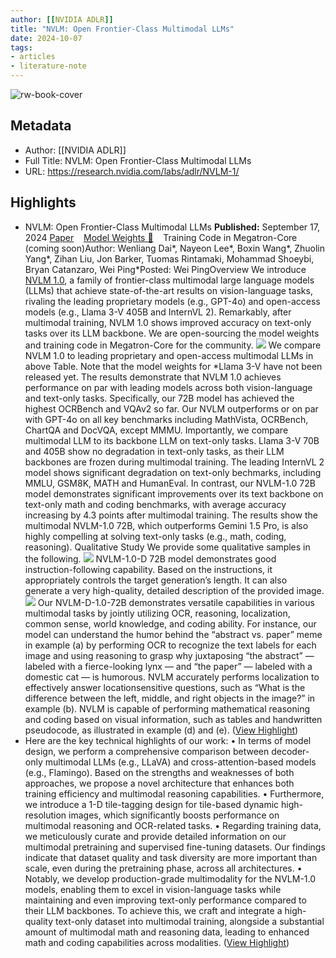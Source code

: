 ```yaml
---
author: [[NVIDIA ADLR]]
title: "NVLM: Open Frontier-Class Multimodal LLMs"
date: 2024-10-07
tags: 
- articles
- literature-note
---
```

![rw-book-cover](https://readwise-assets.s3.amazonaws.com/static/images/article4.6bc1851654a0.png)

## Metadata
- Author: [[NVIDIA ADLR]]
- Full Title: NVLM: Open Frontier-Class Multimodal LLMs
- URL: https://research.nvidia.com/labs/adlr/NVLM-1/

## Highlights
- NVLM: Open Frontier-Class Multimodal LLMs
  **Published:** September 17, 2024
  [Paper](https://arxiv.org/abs/2409.11402)    [Model Weights 🤗](https://huggingface.co/nvidia/NVLM-D-72B)    Training Code in Megatron-Core (coming soon)Author: Wenliang Dai*, Nayeon Lee*, Boxin Wang*, Zhuolin Yang*, Zihan Liu, Jon Barker, Tuomas Rintamaki, Mohammad Shoeybi, Bryan Catanzaro, Wei Ping*Posted: Wei PingOverview
  We introduce [NVLM 1.0](https://arxiv.org/abs/2409.11402), a family of frontier-class multimodal large language models (LLMs) that achieve state-of-the-art results on vision-language tasks, rivaling the leading proprietary models (e.g., GPT-4o) and open-access models (e.g., Llama 3-V 405B and InternVL 2). Remarkably, after multimodal training, NVLM 1.0 shows improved accuracy on text-only tasks over its LLM backbone. We are open-sourcing the model weights and training code in Megatron-Core for the community.
  ![](https://research.nvidia.com/labs/adlr/NVLM-1/images/nvlm-1/overview-v7.png)
  We compare NVLM 1.0 to leading proprietary and open-access multimodal LLMs in above Table. Note that the model weights for *Llama 3-V have not been released yet. The results demonstrate that NVLM 1.0 achieves performance on par with leading models across both vision-language and text-only tasks. Specifically, our 72B model has achieved the highest OCRBench and VQAv2 so far. Our NVLM outperforms or on par with GPT-4o on all key benchmarks including MathVista, OCRBench, ChartQA and DocVQA, except MMMU. Importantly, we compare multimodal LLM to its backbone LLM on text-only tasks. Llama 3-V 70B and 405B show no degradation in text-only tasks, as their LLM backbones are frozen during multimodal training. The leading InternVL 2 model shows significant degradation on text-only bechmarks, including MMLU, GSM8K, MATH and HumanEval. In contrast, our NVLM-1.0 72B model demonstrates significant improvements over its text backbone on text-only math and coding benchmarks, with average accuracy increasing by 4.3 points after multimodal training. The results show the multimodal NVLM-1.0 72B, which outperforms Gemini 1.5 Pro, is also highly compelling at solving text-only tasks (e.g., math, coding, reasoning).
  Qualitative Study
  We provide some qualitative samples in the following.
  ![](https://research.nvidia.com/labs/adlr/NVLM-1/images/nvlm-1/jensen_v3.png) NVLM-1.0-D 72B model demonstrates good instruction-following capability. Based on the instructions, it appropriately controls the target generation’s length. It can also generate a very high-quality, detailed description of the provided image.
  ![](https://research.nvidia.com/labs/adlr/NVLM-1/images/nvlm-1/qualitative_examples_sec6v11.png)
  Our NVLM-D-1.0-72B demonstrates versatile capabilities in various multimodal tasks by jointly utilizing OCR, reasoning, localization, common sense, world knowledge, and coding ability. For instance, our model can understand the humor behind the “abstract vs. paper” meme in example (a) by performing OCR to recognize the text labels for each image and using reasoning to grasp why juxtaposing “the abstract” — labeled with a fierce-looking lynx — and “the paper” — labeled with a domestic cat — is humorous. NVLM accurately performs localization to effectively answer locationsensitive questions, such as “What is the difference between the left, middle, and right objects in the image?” in example (b). NVLM is capable of performing mathematical reasoning and coding based on visual information, such as tables and handwritten pseudocode, as illustrated in example (d) and (e). ([View Highlight](https://read.readwise.io/read/01j9kk1hngmsqh3cq5pgrsq50q))
- Here are the key technical highlights of our work:
  • In terms of model design, we perform a comprehensive comparison between decoder-only multimodal LLMs (e.g., LLaVA) and cross-attention-based models (e.g., Flamingo). Based on the strengths and weaknesses of both approaches, we propose a novel architecture that enhances both training efficiency and multimodal reasoning capabilities.
  • Furthermore, we introduce a 1-D tile-tagging design for tile-based dynamic high-resolution images, which significantly boosts performance on multimodal reasoning and OCR-related tasks.
  • Regarding training data, we meticulously curate and provide detailed information on our multimodal pretraining and supervised fine-tuning datasets. Our findings indicate that dataset quality and task diversity are more important than scale, even during the pretraining phase, across all architectures.
  • Notably, we develop production-grade multimodality for the NVLM-1.0 models, enabling them to excel in vision-language tasks while maintaining and even improving text-only performance compared to their LLM backbones. To achieve this, we craft and integrate a high-quality text-only dataset into multimodal training, alongside a substantial amount of multimodal math and reasoning data, leading to enhanced math and coding capabilities across modalities. ([View Highlight](https://read.readwise.io/read/01j9kk3h6a7vt4eykpa6rav85r))

